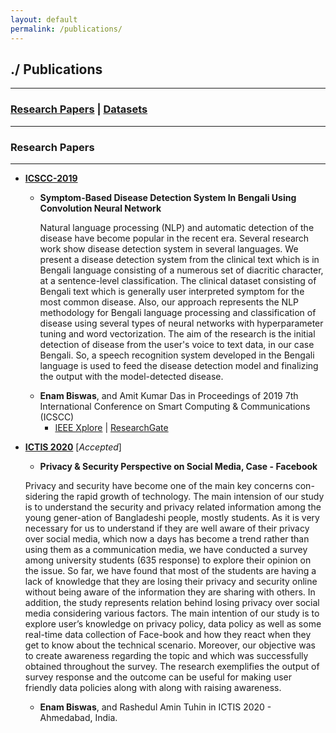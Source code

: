 ```yaml
---
layout: default
permalink: /publications/
---
```


## ./ Publications
---------------------------------------------------------------------------------------------------
### [Research Papers](#papers) | [Datasets](https://e-biswas.github.io/projects#datasets)
---------------------------------------------------------------------------------------------------


### Research Papers<a name="papers"></a>
---------------------------------------------------------------------------------------------------

* [**ICSCC-2019**](http://icscc.online/index.php)

  * **Symptom-Based Disease Detection System In Bengali Using Convolution Neural Network**
    
    Natural language processing (NLP) and automatic detection of the disease have become popular in the recent era. Several research work show disease detection system in several languages. We present a disease detection system from the clinical text which is in Bengali language consisting of a numerous set of diacritic character, at a sentence-level classification. The clinical dataset consisting of Bengali text which is generally user interpreted symptom for the most common disease. Also, our approach represents the NLP methodology for Bengali language processing and classification of disease using several types of neural networks with hyperparameter tuning and word vectorization. The aim of the research is the initial detection of disease from the user's voice to text data, in our case Bengali. So, a speech recognition system developed in the Bengali language is used to feed the disease detection model and finalizing the output with the model-detected disease.
    
  - **Enam Biswas**, and Amit Kumar Das in Proceedings of 2019 7th International Conference on Smart Computing & Communications (ICSCC)
    * [IEEE Xplore](https://ieeexplore.ieee.org/abstract/document/8843664) \| [ResearchGate](https://www.researchgate.net/publication/335935059_Symptom-Based_Disease_Detection_System_In_Bengali_Using_Convolution_Neural_Network)

* [**ICTIS 2020**](https://ictis.in/home.php) [*Accepted*]

  * **Privacy & Security Perspective on Social Media, Case - Facebook**
  
  Privacy and security have become one of the main key concerns con-sidering the rapid growth of technology. The main intension of our study is to understand the security and privacy related information among the young gener-ation of Bangladeshi people, mostly students. As it is very necessary for us to understand if they are well aware of their privacy over social media, which now a days has become a trend rather than using them as a communication media, we have conducted a survey among university students (635 response) to explore their opinion on the issue. So far, we have found that most of the students are having a lack of knowledge that they are losing their privacy and security online without being aware of the information they are sharing with others. In addition, the study represents relation behind losing privacy over social media considering various factors. The main intention of our study is to explore user’s knowledge on privacy policy, data policy as well as some real-time data collection of Face-book and how they react when they get to know about the technical scenario. Moreover, our objective was to create awareness regarding the topic and which was successfully obtained throughout the survey. The research exemplifies the output of survey response and the outcome can be useful for making user friendly data policies along with along with raising awareness.
  
  - **Enam Biswas**, and Rashedul Amin Tuhin in ICTIS 2020 - Ahmedabad, India.

